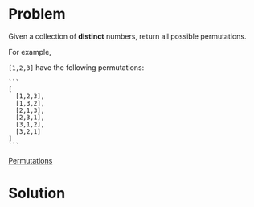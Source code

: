 
# Problem

Given a collection of **distinct** numbers, return all possible permutations.

For example,

`[1,2,3]` have the following permutations:

    ```
    [
      [1,2,3],
      [1,3,2],
      [2,1,3],
      [2,3,1],
      [3,1,2],
      [3,2,1]
    ]
    ```



[Permutations](https://leetcode.com/problems/permutations)

# Solution



